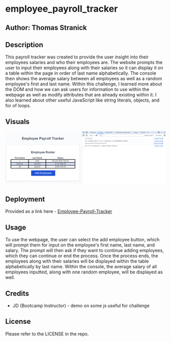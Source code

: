 # employee_payroll_tracker
## Author: Thomas Stranick


## Description

This payroll tracker was created to provide the user insight into their employees salaries and who their employees are. The website prompts the user to input their employees along with their salaries so it can display it on a table within the page in order of last name alphabetically. The console then shows the average salary between all employees as well as a random employee's first and last name. Within this challenge, I learned more about the DOM and how we can ask users for information to use within the webpage as well as modify attributes that are already existing within it. I also learned about other useful JavaScript like string literals, objects, and for of loops.

## Visuals

<img src="./Assets/website-visual.png" >

## Deployment

Provided as a link here - [Employee-Payroll-Tracker](https://github.com/ThStranick15/employee_payroll_tracker)

## Usage

To use the webpage, the user can select the add employee button, which will prompt them for input on the employee's first name, last name, and salary. The prompt will then ask if they want to continue adding employees, which they can continue or end the process. Once the process ends, the employees along with their salaries will be displayed within the table alphabetically by last name. Within the console, the average salary of all employees inputted, along with one random employee, will be displayed as well.

## Credits

- JD (Bootcamp Instructor) - demo on some js useful for challenge

## License

Please refer to the LICENSE in the repo.